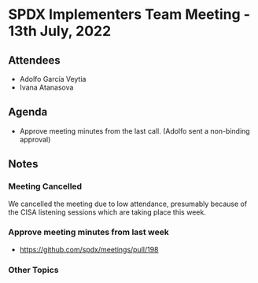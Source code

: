 # SPDX Implementers Team Meeting - 13th July, 2022

## Attendees
* Adolfo García Veytia
* Ivana Atanasova

## Agenda
* Approve meeting minutes from the last call. (Adolfo sent a non-binding approval)

## Notes

### Meeting Cancelled

We cancelled the meeting due to low attendance, presumably because of the CISA
listening sessions which are taking place this week.

### Approve meeting minutes from last week
* https://github.com/spdx/meetings/pull/198

### Other Topics
